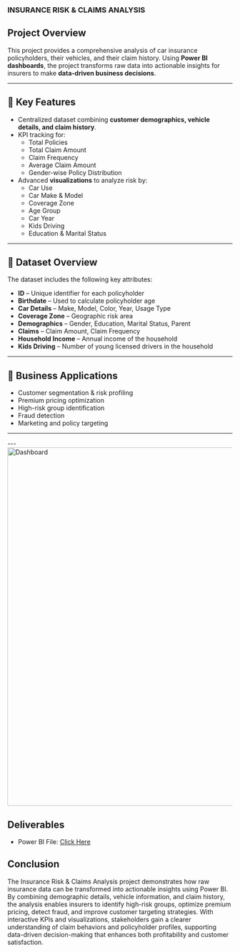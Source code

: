 ### INSURANCE RISK & CLAIMS ANALYSIS

## Project Overview

This project provides a comprehensive analysis of car insurance policyholders, their vehicles, and their claim history. Using **Power BI dashboards**, the project transforms raw data into actionable insights for insurers to make **data-driven business decisions**.  

---

## 🔑 Key Features
- Centralized dataset combining **customer demographics, vehicle details, and claim history**.  
- KPI tracking for:  
  - Total Policies  
  - Total Claim Amount  
  - Claim Frequency  
  - Average Claim Amount  
  - Gender-wise Policy Distribution  
- Advanced **visualizations** to analyze risk by:  
  - Car Use  
  - Car Make & Model  
  - Coverage Zone  
  - Age Group  
  - Car Year  
  - Kids Driving  
  - Education & Marital Status  

---

## 📂 Dataset Overview
The dataset includes the following key attributes:  

- **ID** – Unique identifier for each policyholder  
- **Birthdate** – Used to calculate policyholder age  
- **Car Details** – Make, Model, Color, Year, Usage Type  
- **Coverage Zone** – Geographic risk area  
- **Demographics** – Gender, Education, Marital Status, Parent  
- **Claims** – Claim Amount, Claim Frequency  
- **Household Income** – Annual income of the household  
- **Kids Driving** – Number of young licensed drivers in the household  

---

## 🚀 Business Applications
- Customer segmentation & risk profiling  
- Premium pricing optimization  
- High-risk group identification  
- Fraud detection  
- Marketing and policy targeting  

---
---<img width="1361" height="803" alt="Dashboard" src="https://github.com/user-attachments/assets/020d17e0-99ee-49e1-ba2c-fefe51ba2cbd" />


## Deliverables
- Power BI File: <a href="https://github.com/kalpesh2541/Insurance-powerbi-projects/blob/main/Insurance%20Claims%20Analysis%20Report.pbix">Click Here</a> 


## Conclusion
The Insurance Risk & Claims Analysis project demonstrates how raw insurance data can be transformed into actionable insights using Power BI. By combining demographic details, vehicle information, and claim history, the analysis enables insurers to identify high-risk groups, optimize premium pricing, detect fraud, and improve customer targeting strategies. With interactive KPIs and visualizations, stakeholders gain a clearer understanding of claim behaviors and policyholder profiles, supporting data-driven decision-making that enhances both profitability and customer satisfaction.
